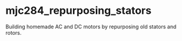 # mjc284_repurposing_stators
Building homemade AC and DC motors by repurposing old stators and rotors.
